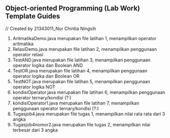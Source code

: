 ## Object-oriented Programming (Lab Work) Template Guides
// Created by 21343011_Nur Chintia Ningsih
1. AritmatikaDemo.java merupakan file latihan 1, menampilkan operator aritmatika
2. RelasiDemo.java merupakan file latihan 2, menampilkan penggunaan operator relasi
3. TestAND.java merupakan file latihan 3, menampilkan penggunaan operator logika dan Boolean AND
4. TestOR.java merupakan file latihan 4, menampilkan penggunaan operator logika dan Boolean OR
5. TestNOT.java merupakan file latihan 5, menampilkan penggunaan operator logika NOT
6. kondisiOperator.java merupakan file latihan 6, menampilkan penggunaan operator ternary/kondisi (?:)
7. kondisiOperator1.java merupakan file latihan 7, menampilkan penggunaan operator  ternary/kondisi (?:)
8. Tugasjob4.java merupakan file tugas 1, menampilkan nilai rata rata dari 3 angka
9. Tugasjob4nomor2.java merupakan file tugas 2, menampilkan nilai terbesar dari 3 angka
